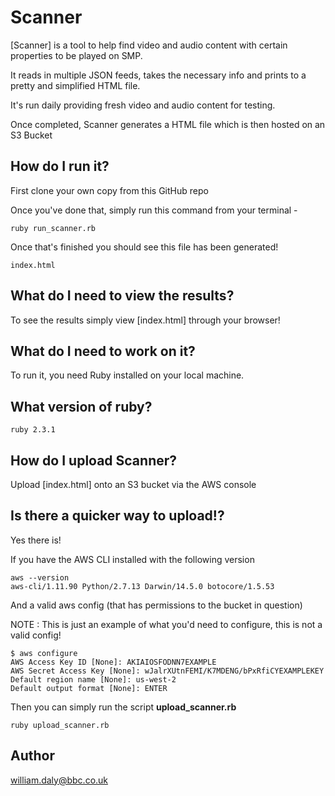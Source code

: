 # Scanner

[Scanner] is a tool to help find video and audio content with certain properties to be played on SMP.

It reads in multiple JSON feeds, takes the necessary info and prints to a pretty and simplified HTML file.

It's run daily providing fresh video and audio content for testing.

Once completed, Scanner generates a HTML file which is then hosted on an S3 Bucket

## How do I run it?

First clone your own copy from this GitHub repo

Once you've done that, simply run this command from your terminal -

```
ruby run_scanner.rb
```

Once that's finished you should see this file has been generated!

```
index.html
```

## What do I need to view the results?

To see the results simply view [index.html] through your browser!

## What do I need to work on it?

To run it, you need Ruby installed on your local machine.

## What version of ruby?

```
ruby 2.3.1
```

## How do I upload Scanner?

Upload [index.html] onto an S3 bucket via the AWS console

## Is there a quicker way to upload!?

Yes there is!

If you have the AWS CLI installed with the following version

```
aws --version
aws-cli/1.11.90 Python/2.7.13 Darwin/14.5.0 botocore/1.5.53
```

And a valid aws config (that has permissions to the bucket in question)

NOTE : This is just an example of what you'd need to configure, this is not a valid config!

```
$ aws configure
AWS Access Key ID [None]: AKIAIOSFODNN7EXAMPLE
AWS Secret Access Key [None]: wJalrXUtnFEMI/K7MDENG/bPxRfiCYEXAMPLEKEY
Default region name [None]: us-west-2
Default output format [None]: ENTER
```

Then you can simply run the script **upload_scanner.rb**

```
ruby upload_scanner.rb
```

## Author

william.daly@bbc.co.uk
